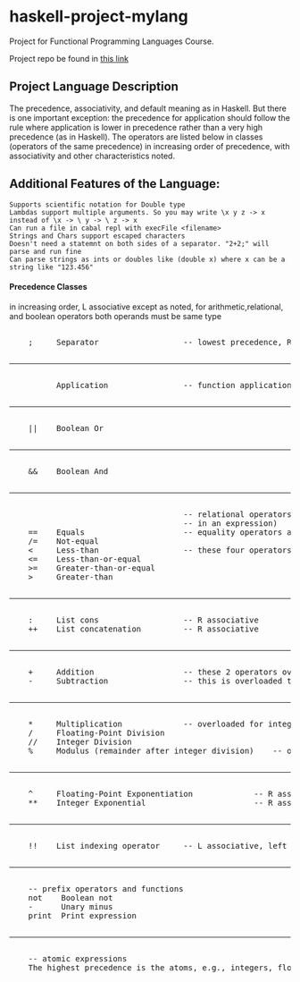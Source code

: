 # haskell-project-mylang
Project for Functional Programming Languages Course.

Project repo be found in [this link](https://github.com/BU-CS320/project-supercalifragilisticexpialidocious/tree/master/project)

## Project Language Description
The precedence, associativity, and default meaning as in Haskell. But there is one important exception: the precedence for application should follow the rule where application is lower in precedence rather than a very high precedence (as in Haskell). The operators are listed below in classes (operators of the same precedence) in increasing order of precedence, with associativity and other characteristics noted. 


## Additional Features of the Language:

	Supports scientific notation for Double type
	Lambdas support multiple arguments. So you may write \x y z -> x instead of \x -> \ y -> \ z -> x
	Can run a file in cabal repl with execFile <filename>
	Strings and Chars support escaped characters
	Doesn't need a statemnt on both sides of a separator. "2+2;" will parse and run fine
	Can parse strings as ints or doubles like (double x) where x can be a string like "123.456"	


#### Precedence Classes
in increasing order, L associative except as noted, for arithmetic,relational,
    and boolean operators both operands must be same type
<pre>  
    ;     Separator                  -- lowest precedence, R associative
  <hr> 
          Application                -- function application (no operators, just a blank between expressions)
  <hr> 
    ||    Boolean Or                  
   <hr>    
    &&    Boolean And 
    <hr>   
                                     -- relational operators are non-associative (can only be one operator 
                                     -- in an expression) 
    ==    Equals                     -- equality operators are overloaded for all types except functions                  
    /=    Not-equal                                                     
    <     Less-than                  -- these four operators only need to compare integers and floats,  
    <=    Less-than-or-equal                              
    >=    Greater-than-or-equal              
    >     Greater-than 
      <hr> 	
    :     List cons                  -- R associative
    ++    List concatenation         -- R associative
    <hr>    
    +     Addition                   -- these 2 operators overloaded for integers and floats
    -     Subtraction                -- this is overloaded to also be a unary minus function (see below)
   <hr>    
    *     Multiplication             -- overloaded for integers and floats                          
    /     Floating-Point Division     
    //    Integer Division   
    %     Modulus (remainder after integer division)    -- only for integers
    <hr>   
    ^     Floating-Point Exponentiation             -- R associative
    **    Integer Exponential                       -- R associative
  <hr> 
    !!    List indexing operator     -- L associative, left operand must be list, right must be integer
  <hr> 
    -- prefix operators and functions
    not    Boolean not
    -      Unary minus
    print  Print expression
  <hr> 
    -- atomic expressions
    The highest precedence is the atoms, e.g., integers, floats, chars, lists represented by syntax [,,,], variables, let, if-then-else,lambda abstractions. 
</pre>  

